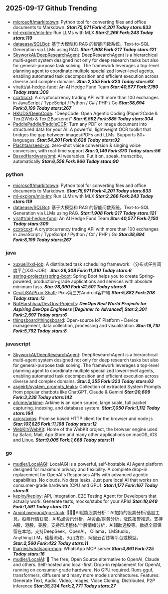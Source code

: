 ## 2025-09-17 Github Trending

### 
* [microsoft/markitdown](https://github.com/microsoft/markitdown): Python tool for converting files and office documents to Markdown. ***Star:75,971 Fork:4,201 Today stars:833***
* [ml-explore/mlx-lm](https://github.com/ml-explore/mlx-lm): Run LLMs with MLX ***Star:2,266 Fork:243 Today stars:119***
* [dataease/SQLBot](https://github.com/dataease/SQLBot): 基于大模型和 RAG 的智能问数系统。Text-to-SQL Generation via LLMs using RAG. ***Star:1,908 Fork:217 Today stars:121***
* [SkyworkAI/DeepResearchAgent](https://github.com/SkyworkAI/DeepResearchAgent): DeepResearchAgent is a hierarchical multi-agent system designed not only for deep research tasks but also for general-purpose task solving. The framework leverages a top-level planning agent to coordinate multiple specialized lower-level agents, enabling automated task decomposition and efficient execution across diverse and complex domains. ***Star:2,355 Fork:323 Today stars:63***
* [virattt/ai-hedge-fund](https://github.com/virattt/ai-hedge-fund): An AI Hedge Fund Team ***Star:40,577 Fork:7,150 Today stars:309***
* [ccxt/ccxt](https://github.com/ccxt/ccxt): A cryptocurrency trading API with more than 100 exchanges in JavaScript / TypeScript / Python / C# / PHP / Go ***Star:38,694 Fork:8,199 Today stars:267***
* [HKUDS/DeepCode](https://github.com/HKUDS/DeepCode): "DeepCode: Open Agentic Coding (Paper2Code & Text2Web & Text2Backend)" ***Star:6,592 Fork:885 Today stars:304***
* [PaddlePaddle/PaddleOCR](https://github.com/PaddlePaddle/PaddleOCR): Turn any PDF or image document into structured data for your AI. A powerful, lightweight OCR toolkit that bridges the gap between images/PDFs and LLMs. Supports 80+ languages. ***Star:54,201 Fork:8,628 Today stars:92***
* [Plachtaa/seed-vc](https://github.com/Plachtaa/seed-vc): zero-shot voice conversion & singing voice conversion, with real-time support ***Star:3,149 Fork:370 Today stars:56***
* [BasedHardware/omi](https://github.com/BasedHardware/omi): AI wearables. Put it on, speak, transcribe, automatically ***Star:6,558 Fork:966 Today stars:90***

### python
* [microsoft/markitdown](https://github.com/microsoft/markitdown): Python tool for converting files and office documents to Markdown. ***Star:75,971 Fork:4,201 Today stars:833***
* [ml-explore/mlx-lm](https://github.com/ml-explore/mlx-lm): Run LLMs with MLX ***Star:2,266 Fork:243 Today stars:119***
* [dataease/SQLBot](https://github.com/dataease/SQLBot): 基于大模型和 RAG 的智能问数系统。Text-to-SQL Generation via LLMs using RAG. ***Star:1,908 Fork:217 Today stars:121***
* [virattt/ai-hedge-fund](https://github.com/virattt/ai-hedge-fund): An AI Hedge Fund Team ***Star:40,577 Fork:7,150 Today stars:309***
* [ccxt/ccxt](https://github.com/ccxt/ccxt): A cryptocurrency trading API with more than 100 exchanges in JavaScript / TypeScript / Python / C# / PHP / Go ***Star:38,694 Fork:8,199 Today stars:267***

### java
* [xuxueli/xxl-job](https://github.com/xuxueli/xxl-job): A distributed task scheduling framework.（分布式任务调度平台XXL-JOB） ***Star:29,308 Fork:11,310 Today stars:6***
* [spring-projects/spring-boot](https://github.com/spring-projects/spring-boot): Spring Boot helps you to create Spring-powered, production-grade applications and services with absolute minimum fuss. ***Star:78,390 Fork:41,501 Today stars:8***
* [CeuiLiSA/Pixiv-Shaft](https://github.com/CeuiLiSA/Pixiv-Shaft): Pixiv第三方Android客户端 ***Star:5,882 Fork:208 Today stars:13***
* [NotHarshhaa/DevOps-Projects](https://github.com/NotHarshhaa/DevOps-Projects): 𝑫𝒆𝒗𝑶𝒑𝒔 𝑹𝒆𝒂𝒍 𝑾𝒐𝒓𝒍𝒅 𝑷𝒓𝒐𝒋𝒆𝒄𝒕𝒔 𝒇𝒐𝒓 𝑨𝒔𝒑𝒊𝒓𝒊𝒏𝒈 𝑫𝒆𝒗𝑶𝒑𝒔 𝑬𝒏𝒈𝒊𝒏𝒆𝒆𝒓𝒔 [𝑩𝒆𝒈𝒊𝒏𝒏𝒆𝒓 𝒕𝒐 𝑨𝒅𝒗𝒂𝒏𝒄𝒆𝒅] ***Star:2,301 Fork:2,597 Today stars:6***
* [thingsboard/thingsboard](https://github.com/thingsboard/thingsboard): Open-source IoT Platform - Device management, data collection, processing and visualization. ***Star:19,710 Fork:5,792 Today stars:8***

### javascript
* [SkyworkAI/DeepResearchAgent](https://github.com/SkyworkAI/DeepResearchAgent): DeepResearchAgent is a hierarchical multi-agent system designed not only for deep research tasks but also for general-purpose task solving. The framework leverages a top-level planning agent to coordinate multiple specialized lower-level agents, enabling automated task decomposition and efficient execution across diverse and complex domains. ***Star:2,355 Fork:323 Today stars:63***
* [asgeirtj/system_prompts_leaks](https://github.com/asgeirtj/system_prompts_leaks): Collection of extracted System Prompts from popular chatbots like ChatGPT, Claude & Gemini ***Star:20,609 Fork:3,238 Today stars:142***
* [arkime/arkime](https://github.com/arkime/arkime): Arkime is an open source, large scale, full packet capturing, indexing, and database system. ***Star:7,050 Fork:1,112 Today stars:164***
* [axios/axios](https://github.com/axios/axios): Promise based HTTP client for the browser and node.js ***Star:107,625 Fork:11,198 Today stars:12***
* [WebKit/WebKit](https://github.com/WebKit/WebKit): Home of the WebKit project, the browser engine used by Safari, Mail, App Store and many other applications on macOS, iOS and Linux. ***Star:9,005 Fork:1,668 Today stars:11***

### go
* [mudler/LocalAGI](https://github.com/mudler/LocalAGI): LocalAGI is a powerful, self-hostable AI Agent platform designed for maximum privacy and flexibility. A complete drop-in replacement for OpenAI's Responses APIs with advanced agentic capabilities. No clouds. No data leaks. Just pure local AI that works on consumer-grade hardware (CPU and GPU). ***Star:1,177 Fork:167 Today stars:8***
* [keploy/keploy](https://github.com/keploy/keploy): API, Integration, E2E Testing Agent for Developers that actually work. Generate tests, mocks/stubs for your APIs! ***Star:10,849 Fork:1,591 Today stars:137***
* [ArvinLovegood/go-stock](https://github.com/ArvinLovegood/go-stock): 🦄🦄🦄AI赋能股票分析：AI加持的股票分析/选股工具。股票行情获取，AI热点资讯分析，AI资金/财务分析，涨跌报警推送。支持A股，港股，美股。支持市场整体/个股情绪分析，AI辅助选股等。数据全部保留在本地。支持DeepSeek，OpenAI， Ollama，LMStudio，AnythingLLM，硅基流动，火山方舟，阿里云百炼等平台或模型。 ***Star:2,560 Fork:422 Today stars:11***
* [lharries/whatsapp-mcp](https://github.com/lharries/whatsapp-mcp): WhatsApp MCP server ***Star:4,861 Fork:725 Today stars:16***
* [mudler/LocalAI](https://github.com/mudler/LocalAI): 🤖 The free, Open Source alternative to OpenAI, Claude and others. Self-hosted and local-first. Drop-in replacement for OpenAI, running on consumer-grade hardware. No GPU required. Runs gguf, transformers, diffusers and many more models architectures. Features: Generate Text, Audio, Video, Images, Voice Cloning, Distributed, P2P inference ***Star:35,334 Fork:2,771 Today stars:27***
